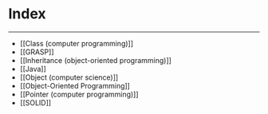 # Index
---
- [[Class (computer programming)]]
- [[GRASP]] 
- [[Inheritance (object-oriented programming)]]
- [[Java]]
- [[Object (computer science)]]
- [[Object-Oriented Programming]]
- [[Pointer (computer programming)]]
- [[SOLID]]
